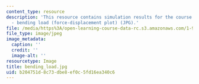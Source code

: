 ```yaml
---
content_type: resource
description: 'This resource contains simulation results for the course projects: NAMD
  - bending load (force-displacement plot) (JPG).'
file: /media/https%3A/open-learning-course-data-rc.s3.amazonaws.com/1-978-from-nano-to-macro-introduction-to-atomistic-modeling-techniques-january-iap-2007/b204751d8c73dbe8ef0c5fd16ea340c6_bending_load.jpg
file_type: image/jpeg
image_metadata:
  caption: ''
  credit: ''
  image-alt: ''
resourcetype: Image
title: bending_load.jpg
uid: b204751d-8c73-dbe8-ef0c-5fd16ea340c6
---
```

